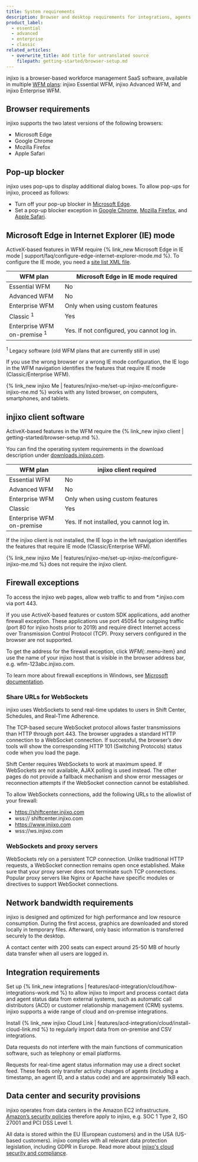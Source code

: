```yaml
---
title: System requirements
description: Browser and desktop requirements for integrations, agents, and planner workstations.
product_label:
  - essential
  - advanced
  - enterprise
  - classic
related_articles:
  - overwrite_title: Add title for untranslated source
    filepath: getting-started/browser-setup.md
---
```


injixo is a browser-based workforce management SaaS software, available in multiple [WFM plans](https://www.injixo.com/pricing): injixo Essential WFM, injixo Advanced WFM, and injixo Enterprise WFM.

## Browser requirements

injixo supports the two latest versions of the following browsers:

- Microsoft Edge
- Google Chrome
- Mozilla Firefox
- Apple Safari

## Pop-up blocker

injixo uses pop-ups to display additional dialog boxes. To allow pop-ups for injixo, proceed as follows:

- Turn off your pop-up blocker in [Microsoft Edge](https://support.microsoft.com/en-us/microsoft-edge/block-pop-ups-in-microsoft-edge-1d8ba4f8-f385-9a0b-e944-aa47339b6bb5).
- Set a pop-up blocker exception in [Google Chrome](https://support.google.com/chrome/answer/95472?hl=en&co=GENIE.Platform%3DDesktop#zippy=%2Callow-pop-ups-and-redirects-from-a-site), [Mozilla Firefox](https://support.mozilla.org/en-US/kb/pop-blocker-settings-exceptions-troubleshooting), and [Apple Safari](https://support.apple.com/guide/safari/block-pop-ups-sfri40696/mac).

## Microsoft Edge in Internet Explorer (IE) mode

ActiveX-based features in WFM require {% link_new Microsoft Edge in IE mode | support/faq/configure-edge-internet-explorer-mode.md %}. To configure the IE mode, you need a [site list XML file](https://learn.microsoft.com/en-us/deployedge/edge-ie-mode-local-site-list).

<style>
table {
  width: 100%;
}
table th:first-of-type {
    width: 30%;
}
table th:nth-of-type(2) {
    width: 70%;
}
</style>

| WFM plan                               | Microsoft Edge in IE mode required         |
| -------------------------------------- | ------------------------------------------ |
| Essential WFM                          | No                                         |
| Advanced WFM                           | No                                         |
| Enterprise WFM                         | Only when using custom features            |
| Classic <sup>1</sup>                   | Yes                                        |
| Enterprise WFM on-premise <sup>1</sup> | Yes. If not configured, you cannot log in. |

<sup>1</sup> Legacy software (old WFM plans that are currently still in use)

If you use the wrong browser or a wrong IE mode configuration, the IE logo in the WFM navigation identifies the features that require IE mode (Classic/Enterprise WFM).

{% link_new injixo Me | features/injixo-me/set-up-injixo-me/configure-injixo-me.md %} works with any listed browser, on computers, smartphones, and tablets.

## injixo client software

ActiveX-based features in the WFM require the {% link_new injixo client | getting-started/browser-setup.md %}.

You can find the operating system requirements in the download description under [downloads.injixo.com](https://downloads.injixo.com).

| WFM plan                  | injixo client required                    |
| ------------------------- | ----------------------------------------- |
| Essential WFM             | No                                        |
| Advanced WFM              | No                                        |
| Enterprise WFM            | Only when using custom features           |
| Classic                   | Yes                                       |
| Enterprise WFM on-premise | Yes. If not installed, you cannot log in. |

If the injixo client is not installed, the IE logo in the left navigation identifies the features that require IE mode (Classic/Enterprise WFM).

{% link_new injixo Me | features/injixo-me/set-up-injixo-me/configure-injixo-me.md %} does not require the injixo client.

## Firewall exceptions

To access the injixo web pages, allow web traffic to and from \*.injixo.com via port 443.

If you use ActiveX-based features or custom SDK applications, add another firewall exception. These applications use port 45054 for outgoing traffic (port 80 for injixo hosts prior to 2019) and require direct Internet access over Transmission Control Protocol (TCP). Proxy servers configured in the browser are not supported.

To get the address for the firewall exception, click _WFM_{:.menu-item} and use the name of your injixo host that is visible in the browser address bar, e.g. wfm-123abc.injixo.com.

To learn more about firewall exceptions in Windows, see [Microsoft documentation](https://support.microsoft.com/en-us/windows/add-an-exclusion-to-windows-security-811816c0-4dfd-af4a-47e4-c301afe13b26#:~:text=Go%20to%20Start%20%3E%20Settings%20%3E%20Update,%2C%20file%20types%2C%20or%20process).

### Share URLs for WebSockets

injixo uses WebSockets to send real-time updates to users in Shift Center, Schedules, and Real-Time Adherence.

The TCP-based secure WebSocket protocol allows faster transmissions than HTTP through port&nbsp;443. The browser upgrades a standard HTTP connection to a WebSocket connection. If successful, the browser’s dev tools will show the corresponding HTTP 101 (Switching Protocols) status code when you load the page.

Shift Center requires WebSockets to work at maximum speed. If WebSockets are not available, AJAX polling is used instead. The other pages do not provide a fallback mechanism and show error messages or reconnection attempts if the WebSocket connection cannot be established.

To allow WebSockets connections, add the following URLs to the allowlist of your firewall:

- https://shiftcenter.injixo.com
- wss:// shiftcenter.injixo.com
- https://www.injixo.com
- wss://ws.injixo.com

### WebSockets and proxy servers

WebSockets rely on a persistent TCP connection. Unlike traditional HTTP requests, a WebSocket connection remains open once established. Make sure that your proxy server does not terminate such TCP connections. Popular proxy servers like Nginx or Apache have specific modules or directives to support WebSocket connections.

## Network bandwidth requirements

injixo is designed and optimized for high performance and low resource consumption. During the first access, graphics are downloaded and stored locally in temporary files. Afterward, only basic information is transferred securely to the desktop.

A contact center with 200 seats can expect around 25-50 MB of hourly data transfer when all users are logged in.

## Integration requirements

Set up {% link_new integrations | features/acd-integration/cloud/how-integrations-work.md %} to allow injixo to import and process contact data and agent status data from external systems, such as automatic call distributors (ACD) or customer relationship management (CRM) systems.
injixo supports a wide range of cloud and on-premise integrations.

Install {% link_new injixo Cloud Link | features/acd-integration/cloud/install-cloud-link.md %} to regularly import data from on-premise and CSV integrations.

Data requests do not interfere with the main functions of communication software, such as telephony or email platforms.

Requests for real-time agent status information may use a direct socket feed. These feeds only transfer activity changes of agents (including a timestamp, an agent ID, and a status code) and are approximately 1kB each.

## Data center and security provisions

injixo operates from data centers in the Amazon EC2 infrastructure. [Amazon’s security policies](https://aws.amazon.com/security/) therefore apply to injixo, e.g. SOC 1 Type 2, ISO 27001 and PCI DSS Level 1.

All data is stored within the EU (European customers) and in the USA (US-based customers). injixo complies with all relevant data protection legislation, including GDPR in Europe. Read more about [injixo's cloud security and compliance](https://www.injixo.com/uk/security/).
